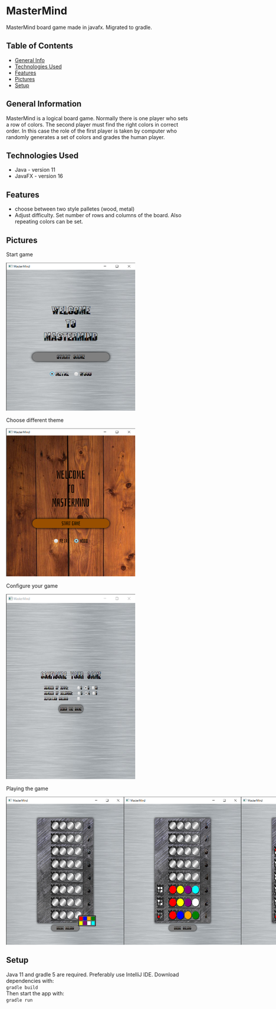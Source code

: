 # MasterMind
MasterMind board game made in javafx.
Migrated to gradle.

## Table of Contents
* [General Info](#general-information)
* [Technologies Used](#technologies-used)
* [Features](#features)
* [Pictures](#pictures)
* [Setup](#setup)

<!-- * [License](#license) -->

## General Information

MasterMind is a logical board game. Normally there is one player who sets a row of colors.
The second player must find the right colors in correct order. In this case the role of the first player
is taken by computer who randomly generates a set of colors and grades the human player. 

## Technologies Used

- Java - version 11
- JavaFX - version 16

## Features

- choose between two style palletes (wood, metal)
- Adjust difficulty. Set number of rows and columns of the board. Also repeating colors can be set.

## Pictures
<p>Start game</p>
<img src="./img/start_metal.png" width=350 height=400>
<p>Choose different theme</p>
<img src="./img/start_wood.png" width=350 height=400>
<p>Configure your game</p>
<img src="./img/config.png" width=350 height=500>
<p>Playing the game</p>
<div style="display: flex; flex-direction:row;">
  <img src="./img/game_1.png" width=350 height=400>
  <img src="./img/game_2.png" width=350 height=400>
  <img src="./img/game_3.png" width=350 height=400>
</div>

## Setup
Java 11 and gradle 5 are required. Preferably use IntelliJ IDE. 
Download dependencies with:\
`gradle build`\
Then start the app with:\
`gradle run`
